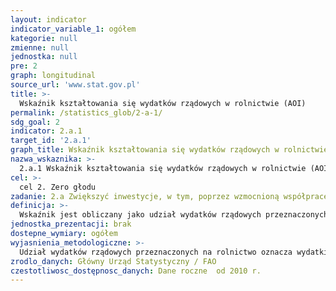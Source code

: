 ```yaml
---
layout: indicator
indicator_variable_1: ogółem
kategorie: null
zmienne: null
jednostka: null
pre: 2
graph: longitudinal
source_url: 'www.stat.gov.pl'
title: >-
  Wskaźnik kształtowania się wydatków rządowych w rolnictwie (AOI)
permalink: /statistics_glob/2-a-1/
sdg_goal: 2
indicator: 2.a.1
target_id: '2.a.1'
graph_title: Wskaźnik kształtowania się wydatków rządowych w rolnictwie (AOI)
nazwa_wskaznika: >-
  2.a.1 Wskaźnik kształtowania się wydatków rządowych w rolnictwie (AOI)
cel: >-
  cel 2. Zero głodu
zadanie: 2.a Zwiększyć inwestycje, w tym, poprzez wzmocnioną współpracę międzynarodową, w infrastrukturę obszarów wiejskich, badania w dziedzinie rolnictwa i usług, rozwój technologii oraz banki zasobów genetycznych roślin i inwentarza żywego w celu zwiększenia zdolności produkcyjnych gospodarstw rolnych w krajach rozwijających się, zwłaszcza w tych najsłabiej rozwiniętych
definicja: >-
  Wskaźnik jest obliczany jako udział wydatków rządowych przeznaczonych na rolnictwo w wydatkach rządowych ogółem, odniesiony do udziału rolnictwa w PKB.
jednostka_prezentacji: brak
dostepne_wymiary: ogółem
wyjasnienia_metodologiczne: >-
  Udział wydatków rządowych przeznaczonych na rolnictwo oznacza wydatki na rolnictwo centralnego szczebla rządowego odniesione do nakładów ogółem centralnego szczebla rządowego, tj. wydatków ogółem podsektora centralnego oraz wydatków podsektora ubezpieczeń (wg Klasyfikacji wydatków sektora instytucji rządowych i samorządowych według funkcji – COFOG).Udział rolnictwa w PKB jest równy wartości dodanej brutto w sekcji A Klasyfikacji PKD 2007, tj. Rolnictwo, leśnictwo, łowiectwo, wg ESA2010 odniesionej do wartości Produktu Krajowego Brutto.Produkt krajowy brutto (PKB) obrazuje końcowy rezultat działalności wszystkich podmiotów gospodarki narodowej (jednostek będących rezydentami) w danym roku. Szczegółową definicję i metodologię obliczania PKB określa rozporządzenie Parlamentu Europejskiego i Rady (UE) nr 549/2013 z 21 maja 2013 r. w sprawie europejskiego systemu rachunków narodowych i regionalnych w Unii Europejskiej (ESA 2010).Wskaźnik AOI wyższy od 1 odzwierciedla większe ukierunkowanie na sektor rolniczy, którego udział w wydatkach rządowych zwiększa się w odniesieniu do jego wkładu w wartość dodaną brutto. AOI mniejszy od 1 odzwierciedla spadek ukierunkowania na rolnictwo, natomiast AOI=1 oznacza neutralność w zakresie ukierunkowania rządu na sektor rolny.
zrodlo_danych: Główny Urząd Statystyczny / FAO
czestotliwosc_dostępnosc_danych: Dane roczne  od 2010 r.
---
```

